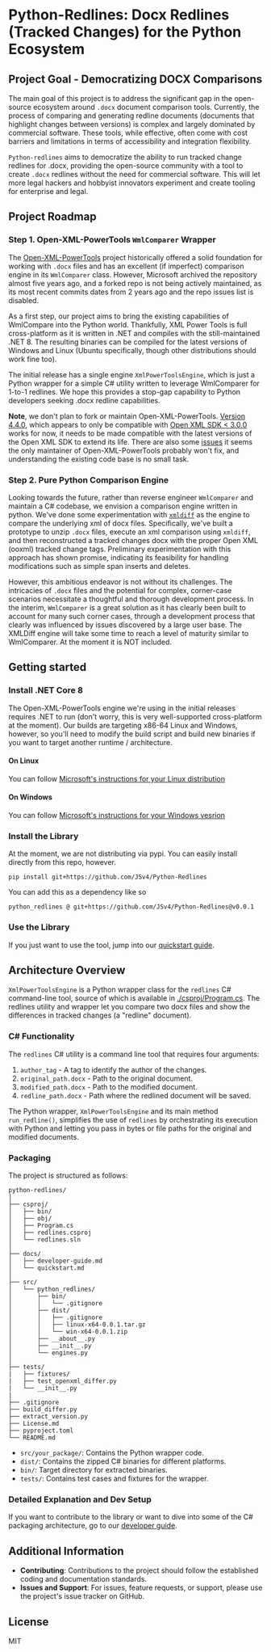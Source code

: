 # Python-Redlines: Docx Redlines (Tracked Changes) for the Python Ecosystem

## Project Goal - Democratizing DOCX Comparisons

The main goal of this project is to address the significant gap in the open-source ecosystem around `.docx` document
comparison tools. Currently, the process of comparing and generating redline documents (documents that highlight 
changes between versions) is complex and largely dominated by commercial software. These 
tools, while effective, often come with cost barriers and limitations in terms of accessibility and integration 
flexibility.

`Python-redlines` aims to democratize the ability to run tracked change redlines for .docx, providing the 
open-source community with a tool to create `.docx` redlines without the need for commercial software. This will let
more legal hackers and hobbyist innovators experiment and create tooling for enterprise and legal.

## Project Roadmap

### Step 1. Open-XML-PowerTools `WmlComparer` Wrapper

The [Open-XML-PowerTools](https://github.com/OpenXmlDev/Open-Xml-PowerTools) project historically offered a solid 
foundation for working with `.docx` files and has an excellent (if imperfect) comparison engine in its `WmlComparer` 
class. However, Microsoft archived the repository almost five years ago, and a forked repo is not being actively 
maintained, as its most recent commits dates from 2 years ago and the repo issues list is disabled.

As a first step, our project aims to bring the existing capabilities of WmlCompare into the Python world. Thankfully, 
XML Power Tools is full cross-platform as it is written in .NET and compiles with the still-maintained .NET 8. The
resulting binaries can be compiled for the latest versions of Windows and Linux (Ubuntu specifically, though other
distributions should work fine too). 

The initial release has a single engine `XmlPowerToolsEngine`, which is just a Python wrapper for a simple C# utility
written to leverage WmlComparer for 1-to-1 redlines. We hope this provides a stop-gap capability to Python developers 
seeking .docx redline capabilities. 

**Note**, we don't plan to fork or maintain Open-XML-PowerTools. [Version 4.4.0](https://www.nuget.org/packages/Open-Xml-PowerTools/), 
which appears to only be compatible with [Open XML SDK < 3.0.0](https://www.nuget.org/packages/DocumentFormat.OpenXml) works
for now, it needs to be made compatible with the latest versions of the Open XML SDK to extend its life. There are 
also some [issues](https://github.com/dotnet/Open-XML-SDK/issues/1634) it seems the only maintainer of 
Open-XML-PowerTools probably won't fix, and understanding the existing code base is no small task.

### Step 2. Pure Python Comparison Engine

Looking towards the future, rather than reverse engineer `WmlComparer` and maintain a C# codebase, we envision a 
comparison engine written in python. We've done some experimentation with [`xmldiff`](https://github.com/Shoobx/xmldiff)
as the engine to compare the underlying xml of docx files. Specifically, we've built a prototype to unzip `.docx` files, 
execute an xml comparison using `xmldiff`, and then reconstructed a tracked changes docx with the proper Open XML
(ooxml) tracked change tags. Preliminary experimentation with this approach has shown promise, indicating its 
feasibility for handling modifications such as simple span inserts and deletes.

However, this ambitious endeavor is not without its challenges. The intricacies of `.docx` files and the potential for 
complex, corner-case scenarios necessitate a thoughtful and thorough development process. In the interim, `WmlComparer`
is a great solution as it has clearly been built to account for many such corner cases, through a development process
that clearly was influenced by issues discovered by a large user base. The XMLDiff engine will take some time to reach
a level of maturity similar to WmlComparer. At the moment it is NOT included.

## Getting started

### Install .NET Core 8

The Open-XML-PowerTools engine we're using in the initial releases requires .NET to run (don't worry, this is very 
well-supported cross-platform at the moment). Our builds are targeting x86-64 Linux and Windows, however, so you'll 
need to modify the build script and build new binaries if you want to target another runtime / architecture.

#### On Linux

You can follow [Microsoft's instructions for your Linux distribution](https://learn.microsoft.com/en-us/dotnet/core/install/linux)

#### On Windows

You can follow [Microsoft's instructions for your Windows vesrion](https://learn.microsoft.com/en-us/dotnet/core/install/windows?tabs=net80)

### Install the Library

At the moment, we are not distributing via pypi. You can easily install directly from this repo, however. 

```commandline
pip install git+https://github.com/JSv4/Python-Redlines
```

You can add this as a dependency like so

```requirements
python_redlines @ git+https://github.com/JSv4/Python-Redlines@v0.0.1
```

### Use the Library

If you just want to use the tool, jump into our [quickstart guide](docs/quickstart.md).

## Architecture Overview

`XmlPowerToolsEngine` is a Python wrapper class for the `redlines` C# command-line tool, source of which is available in 
[./csproj/Program.cs](./csproj/Program.cs). The redlines utility and wrapper let you compare two docx files and 
show the differences in tracked changes (a "redline" document).

### C# Functionality

The `redlines` C# utility is a command line tool that requires four arguments:
1. `author_tag` - A tag to identify the author of the changes.
2. `original_path.docx` - Path to the original document.
3. `modified_path.docx` - Path to the modified document.
4. `redline_path.docx` - Path where the redlined document will be saved.

The Python wrapper, `XmlPowerToolsEngine` and its main method `run_redline()`, simplifies the use of `redlines` by 
orchestrating its execution with Python and letting you pass in bytes or file paths for the original and modified 
documents.

### Packaging

The project is structured as follows:
```
python-redlines/
│
├── csproj/
│   ├── bin/
│   ├── obj/
│   ├── Program.cs
│   ├── redlines.csproj
│   └── redlines.sln
│
├── docs/
│   ├── developer-guide.md
│   └── quickstart.md
│
├── src/
│   └── python_redlines/
│       ├── bin/
│       │   └── .gitignore
│       ├── dist/
│       │   ├── .gitignore
│       │   ├── linux-x64-0.0.1.tar.gz
│       │   └── win-x64-0.0.1.zip
│       ├── __about__.py
│       ├── __init__.py
│       └── engines.py
│
├── tests/
|   ├── fixtures/
|   ├── test_openxml_differ.py
|   └── __init__.py
|
├── .gitignore
├── build_differ.py
├── extract_version.py
├── License.md
├── pyproject.toml
└── README.md
```

- `src/your_package/`: Contains the Python wrapper code.
- `dist/`: Contains the zipped C# binaries for different platforms.
- `bin/`: Target directory for extracted binaries.
- `tests/`: Contains test cases and fixtures for the wrapper.

### Detailed Explanation and Dev Setup

If you want to contribute to the library or want to dive into some of the C# packaging architecture, go to our
[developer guide](docs/developer-guide.md).

## Additional Information

- **Contributing**: Contributions to the project should follow the established coding and documentation standards.
- **Issues and Support**: For issues, feature requests, or support, please use the project's issue tracker on GitHub.

## License

MIT
